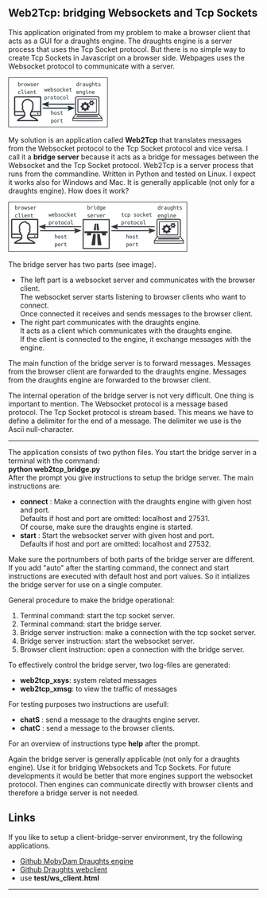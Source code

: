 Web2Tcp: bridging Websockets and Tcp Sockets 
--------------------------------------------

This application originated from my problem to make a browser client that acts as a GUI for a draughts engine. The draughts engine is a server process that uses the Tcp Socket protocol.
But there is no simple way to create Tcp Sockets in Javascript on a browser side. Webpages uses the Websocket protocol to communicate with a server. 

![connect](images/connect.png)

My solution is an application called **Web2Tcp** that translates messages from the Websocket protocol to the Tcp Socket protocol and vice versa. I call it a **bridge server** because it acts as a bridge for messages between the Websocket and the Tcp Socket protocol.
Web2Tcp is a server process that runs from the commandline. Written in Python and tested on Linux. I expect it works also for Windows and Mac. It is generally applicable (not only for a draughts engine).
How does it work? 

![bridge](images/bridge.png)

The bridge server has two parts (see image).
- The left part is a websocket server and communicates with the browser client. <br/>
  The websocket server starts listening to browser clients who want to connect. <br/>
  Once connected it receives and sends messages to the browser client.
- The right part communicates with the draughts engine. <br/>
  It acts as a client which communicates with the draughts engine. <br/>
  If the client is connected to the engine, it exchange messages with the engine. 

The main function of the bridge server is to forward messages. Messages from the browser client are forwarded to the draughts engine. Messages from the draughts engine are forwarded to the browser client.

The internal operation of the bridge server is not very difficult. One thing is important to mention. The Websocket protocol is a message based protocol. The Tcp Socket protocol is stream based. This means we have to define a delimiter for the end of a message. The delimiter we use is the Ascii null-character. 

<hr/>

The application consists of two python files.
You start the bridge server in a terminal with the command: <br/>
**python web2tcp_bridge.py** <br/>
After the prompt you give instructions to setup the bridge server. The main instructions are:
- **connect** **<host>** **<port>**:
  Make a connection with the draughts engine with given host and port.  <br/>
  Defaults if host and port are omitted: localhost and 27531.  <br/>
  Of course, make sure the draughts engine is started.
- **start** **<host>** **<port>**:
  Start the websocket server with given host and port.  <br/>
  Defaults if host and port are omitted: localhost and 27532.

Make sure the portnumbers of both parts of the bridge server are different.
If you add "auto" after the starting command, the connect and start instructions are executed with default host and port values. So it intializes the bridge server for use on a single computer. 

General procedure to make the bridge operational:
1. Terminal command: start the tcp socket server.
2. Terminal command: start the bridge server.
3. Bridge server instruction: make a connection with the tcp socket server.
4. Bridge server instruction: start the websocket server.
5. Browser client instruction: open a connection with the bridge server.

To effectively control the bridge server, two log-files are generated:
- **web2tcp_xsys**: system related messages
- **web2tcp_xmsg**: to view the traffic of messages

For testing purposes two instructions are usefull:
- **chatS** **<msg>**: send a message to the draughts engine server.
- **chatC** **<msg>**: send a message to the browser clients.

For an overview of instructions type **help** after the prompt.

Again the bridge server is generally applicable (not only for a draughts engine). Use it for bridging Websockets and Tcp Sockets.
For future developments it would be better that more engines support the websocket protocol. Then engines can communicate directly with browser clients and therefore a bridge server is not needed.

Links
-----
If you like to setup a client-bridge-server environment, try the following applications.
- [Github MobyDam Draughts engine](https://github.com/rhalbersma/mobydam)
- [Github Draughts webclient]( xxx )
- use **test/ws_client.html**

<hr/>


